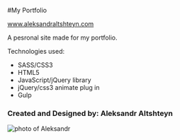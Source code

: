 #My Portfolio

www.aleksandraltshteyn.com 

A pesronal site made for my portfolio.

Technologies used:

* SASS/CSS3
* HTML5
* JavaScript/jQuery library
* jQuery/css3 animate plug in
* Gulp

### Created and Designed by: Aleksandr Altshteyn

![photo of Aleksandr](https://github.com/shamu92/myPortfolio/blob/master/images/me-red.jpg "Aleksadnr Altshteyn")
